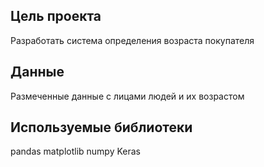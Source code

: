 ## Цель проекта
Разработать система определения возраста покупателя

## Данные
Размеченные данные с лицами людей и их возрастом

## Используемые библиотеки
pandas matplotlib numpy Keras

